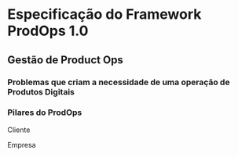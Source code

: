 # Especificação do Framework ProdOps 1.0

## Gestão de Product Ops

### Problemas que criam a necessidade de uma operação de Produtos Digitais

### Pilares do ProdOps

Cliente

Empresa


